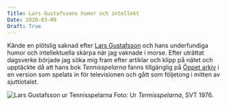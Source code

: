 ```yaml
---
Title: Lars Gustafssons humor och intellekt
Date: 2020-03-09
Draft: True
---
```


Kände en plötslig saknad efter [Lars Gustafsson](https://sv.wikipedia.org/wiki/Lars_Gustafsson) och hans underfundiga humor och intellektuella skärpa när jag vaknade i morse. Efter uträttat dagsverke började jag söka mig fram efter artiklar och klipp på nätet och upptäckte då att hans bok _Tennisspelarna_ fanns tillgänglig på [Öppet arkiv](https://www.oppetarkiv.se/etikett/titel/Tennisspelarna/) i en version som spelats in för televisionen och gått som följetong i mitten av sjuttiotalet. 

![Lars Gustafsson ur Tennisspelarna](/images/larsgustafsson.png "Lars Gustafsson i Austin, Texas (ur Tennisspelarna)") Foto: Ur *Tennisspelarna*, SVT 1976.
